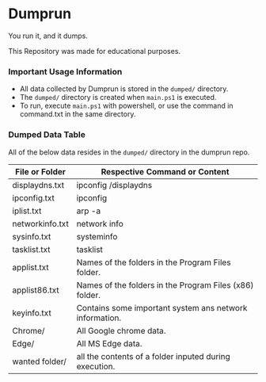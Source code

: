 # Dumprun
You run it, and it dumps.

This Repository was made for educational purposes.

### Important Usage Information
* All data collected by Dumprun is stored in the `dumped/` directory.
* The `dumped/` directory is created when `main.ps1` is executed.
* To run, execute `main.ps1` with powershell, or use the command in command.txt in the same directory.

### Dumped Data Table

All of the below data resides in the `dumped/` directory in the dumprun repo.

File or Folder  | Respective Command or Content
------------- | -------------
displaydns.txt  | ipconfig /displaydns
ipconfig.txt  | ipconfig
iplist.txt | arp -a
networkinfo.txt | network info
sysinfo.txt | systeminfo
tasklist.txt | tasklist
applist.txt | Names of the folders in the Program Files folder.
applist86.txt | Names of the folders in the Program Files (x86) folder.
keyinfo.txt | Contains some important system ans network information.
Chrome/ | All Google chrome data.
Edge/ | All MS Edge data.
wanted folder/ | all the contents of a folder inputed during execution.
